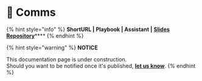# 📓 Comms

{% hint style="info" %}
**ShortURL | Playbook | Assistant |** [**Slides Repository**](https://tiof.click/BiTSlidesRepo)****
{% endhint %}



{% hint style="warning" %}
**NOTICE**

This documentation page is under construction.\
Should you want to be notified once it's published, [**let us know**](https://tiof.click/TIOFTarianUpdatesService).
{% endhint %}
